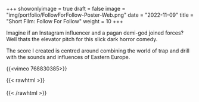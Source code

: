 +++
showonlyimage = true
draft = false
image = "img/portfolio/FollowForFollow-Poster-Web.png"
date = "2022-11-09"
title = "Short Film: Follow For Follow"
weight = 10
+++

Imagine if an Instagram influencer and a pagan demi-god joined forces? Well thats the elevator pitch for this slick dark horror comedy.

The score I created is centred around combining the world of trap and drill with the sounds and influences of Eastern Europe.

<!--more-->

{{<vimeo 768830385>}}

{{< rawhtml >}}
<br><br>
{{< /rawhtml >}}
